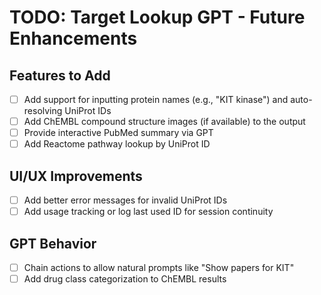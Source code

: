 # TODO: Target Lookup GPT - Future Enhancements

## Features to Add
- [ ] Add support for inputting protein names (e.g., "KIT kinase") and auto-resolving UniProt IDs
- [ ] Add ChEMBL compound structure images (if available) to the output
- [ ] Provide interactive PubMed summary via GPT
- [ ] Add Reactome pathway lookup by UniProt ID

## UI/UX Improvements
- [ ] Add better error messages for invalid UniProt IDs
- [ ] Add usage tracking or log last used ID for session continuity

## GPT Behavior
- [ ] Chain actions to allow natural prompts like "Show papers for KIT"
- [ ] Add drug class categorization to ChEMBL results
